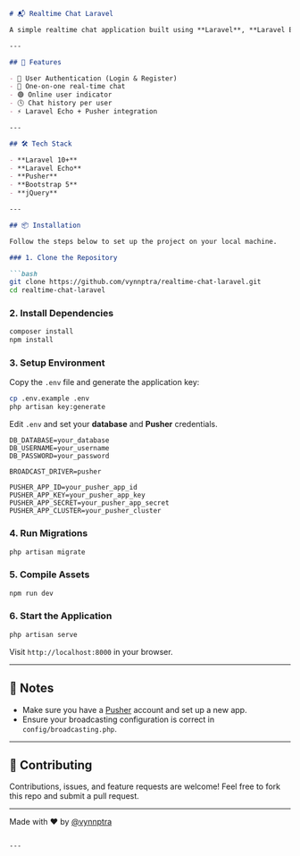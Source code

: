 
````markdown
# 📬 Realtime Chat Laravel

A simple realtime chat application built using **Laravel**, **Laravel Echo**, **Pusher**, and **Bootstrap**. This project demonstrates how to implement realtime communication in Laravel using event broadcasting and frontend listeners.

---

## 🚀 Features

- 🔐 User Authentication (Login & Register)
- 💬 One-on-one real-time chat
- 🟢 Online user indicator
- 🕓 Chat history per user
- ⚡ Laravel Echo + Pusher integration

---

## 🛠️ Tech Stack

- **Laravel 10+**
- **Laravel Echo**
- **Pusher**
- **Bootstrap 5**
- **jQuery**

---

## 📦 Installation

Follow the steps below to set up the project on your local machine.

### 1. Clone the Repository

```bash
git clone https://github.com/vynnptra/realtime-chat-laravel.git
cd realtime-chat-laravel
````

### 2. Install Dependencies

```bash
composer install
npm install
```

### 3. Setup Environment

Copy the `.env` file and generate the application key:

```bash
cp .env.example .env
php artisan key:generate
```

Edit `.env` and set your **database** and **Pusher** credentials.

```env
DB_DATABASE=your_database
DB_USERNAME=your_username
DB_PASSWORD=your_password

BROADCAST_DRIVER=pusher

PUSHER_APP_ID=your_pusher_app_id
PUSHER_APP_KEY=your_pusher_app_key
PUSHER_APP_SECRET=your_pusher_app_secret
PUSHER_APP_CLUSTER=your_pusher_cluster
```

### 4. Run Migrations

```bash
php artisan migrate
```

### 5. Compile Assets

```bash
npm run dev
```

### 6. Start the Application

```bash
php artisan serve
```

Visit `http://localhost:8000` in your browser.

---

## 🧠 Notes

* Make sure you have a [Pusher](https://pusher.com/) account and set up a new app.
* Ensure your broadcasting configuration is correct in `config/broadcasting.php`.

---

## 🤝 Contributing

Contributions, issues, and feature requests are welcome!
Feel free to fork this repo and submit a pull request.

---

Made with ❤️ by [@vynnptra](https://github.com/vynnptra)

```

---

```

